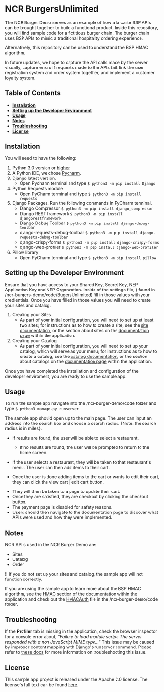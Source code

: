 # NCR BurgersUnlimited
The NCR Burger Demo serves as an example of how a la carte BSP APIs can be brought together to build a functional product. Inside this repository, you will find sample code for a fictitious burger chain. The burger chain uses BSP APIs to mimic a traditional hospitality ordering experience.

Alternatively, this repository can be used to understand the BSP HMAC algorithm.

In future updates, we hope to capture the API calls made by the server visually, capture errors if requests made to the APIs fail, link the user registration system and order system together, and implement a customer loyalty system.


## Table of Contents
* __[Installation](#installation)__
* __[Setting up the Developer Environment](#setting-up-the-developer-environment)__
* __[Usage](#usage)__
* __[Notes](#notes)__
* __[Troubleshooting](#troubleshooting)__
* __[License](#license)__

## Installation
You will need to have the following:
1. Python 3.0 version or [higher](https://www.python.org/downloads/).
2. A Python IDE, we chose [Pycharm](https://www.jetbrains.com/pycharm/download/#section=mac).
3. Django latest version.
    * Open Pycharm terminal and type ```$ python3 -m pip install Django```
4. Python Requests module
    * Open PyCharm terminal and type ```$ python3 -m pip install requests```   
5. Django Packages. Run the following commands in PyCharm terminal.
    * Django Compressor ```$ python3 -m pip install django_compressor```
    * Django REST framework ```$ python3 -m pip install djangorestframework```
    * Django Debug Toolbar ```$ python3 -m pip install django-debug-toolbar```
    * django-requests-debug-toolbar ```$ python3 -m pip install django-requests-debug-toolbar```
    * django-crispy-forms ```$ python3 -m pip install django-crispy-forms```
    * django-web-profiler ```$ python3 -m pip install django-web-profiler```
6. Pillow library
    * Open PyCharm terminal and type ```$ python3 -m pip install pillow```    
## Setting up the Developer Environment   
 
Ensure that you have access to your Shared Key, Secret Key, NEP Application Key and NEP Organzation. Inside of the settings file, ( found in /ncr-burgers-demo/code/BugersUnlimited) fill in those values with your credientials. Once you have filled in those values you will need to create your sites and catalog.
 
1. Creating your Sites
   * As part of your initial configuration, you will need to set up at least two sites; for instructions as to how to create a site, see the [site documentation](https://developer.ncr.com/portals/dev-portal/api-explorer/details/15/documentation?version=1.99&path=post_sites_import), or the section about sites on the [documentation page](https://burgersdemo.ncrcloud.com/burger/documentation#Sites_Quick_Start) within the application.
2. Creating your Catalog 
   * As part of your initial configuration, you will need to set up your catalog, which will serve as your menu; for instructions as to how to create a catalog, see the [catalog documentation](https://developer.ncr.com/portals/dev-portal/api-explorer/details/8/documentation?version=2.99), or the section about catalogs on the [documentation page](https://burgersdemo.ncrcloud.com/burger/documentation#Tutorial_Catalog) within the application.
   
Once you have completed the installation and configuration of the developer enviroment, you are ready to use the sample app.

## Usage
To run the sample app navigate into the /ncr-burger-demo/code folder and type ```$ python3 manage.py runserver ```

The sample app should open up to the main page. The user can input an address into the search box and choose a search radius. {Note: the search radius is in miles}. 

* If results are found, the user will be able to select a restaurant.
  - If no results are found, the user will be prompted to return to the home screen. 

* If the user selects a restaurant, they will be taken to that restaurant's menu. The user can then add items to their cart. 
- Once the user is done adding items to the cart or wants to edit their cart, they can click the view cart | edit cart button. 
* They will then be taken to a page to update their cart. 
* Once they are satisfied, they are checkout by clicking the checkout button. 
* The payment page is disabled for safety reasons.
* Users should then navigate to the documentation page to discover what APIs were used and how they were implemented.

## Notes
 NCR API's used in the NCR Burger Demo are:<br/>
- Sites
- Catalog
- Order <br/>

!! If you do not set up your sites and catalog, the sample app will not function correctly.

If you are using the sample app to learn more about the BSP HMAC algorithm, see the [HMAC](https://burgersdemo.ncrcloud.com/burger/documentation#Authentication_HMAC) section of the documentation within the application and check out the [HMACAuth](code/HMACAuth.py) file in the /ncr-burger-demo/code folder.

## Troubleshooting

If the __Profiler__ tab is missing in the application, check the browser inspector for a console error about, <em> "Failure to load module script: The server responded with a non JavaScript MIME type..."</em> This issue may be caused by improper content mapping with Django's runserver command. Please refer to [these docs](https://django-debug-toolbar.readthedocs.io/en/latest/installation.html#troubleshooting) for more information on troubleshooting this issue.

## License
This sample app project is released under the Apache 2.0 license. The license's full text can be found [here](https://github.com/NCR-Corporation/sample-app-burgers/blob/main/LICENSE).

